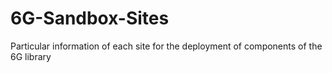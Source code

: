 # 6G-Sandbox-Sites
Particular information of each site for the deployment of components of the 6G library
